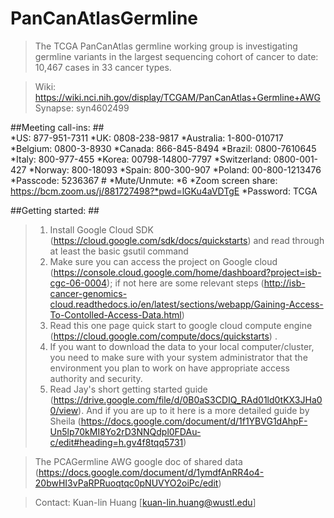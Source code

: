 # PanCanAtlasGermline #

>The TCGA PanCanAtlas germline working group is investigating germline variants in the largest sequencing cohort of cancer to date: 10,467 cases in 33 cancer types.     

>Wiki: https://wiki.nci.nih.gov/display/TCGAM/PanCanAtlas+Germline+AWG 
>Synapse: syn4602499  

##Meeting call-ins: ##  
*US: 877-951-7311
*UK: 0808-238-9817
*Australia: 1-800-010717
*Belgium: 0800-3-8930
*Canada: 866-845-8494
*Brazil: 0800-7610645
*Italy: 800-977-455
*Korea: 00798-14800-7797
*Switzerland: 0800-001-427
*Norway: 800-18093
*Spain:  800-300-907
*Poland: 00-800-1213476
*Passcode: 5236367 #
*Mute/Unmute: *6 
*Zoom screen share: https://bcm.zoom.us/j/881727498?*pwd=lGKu4aVDTgE 
*Password: TCGA

##Getting started: ##  
>1) Install Google Cloud SDK (https://cloud.google.com/sdk/docs/quickstarts) and read through at least the basic gsutil command 
>2) Make sure you can access the project on Google cloud (https://console.cloud.google.com/home/dashboard?project=isb-cgc-06-0004); if not here are some relevant steps (http://isb-cancer-genomics-cloud.readthedocs.io/en/latest/sections/webapp/Gaining-Access-To-Contolled-Access-Data.html)  
>3) Read this one page quick start to google cloud compute engine (https://cloud.google.com/compute/docs/quickstarts) . 
>4) If you want to download the data to your local computer/cluster, you need to make sure with your system administrator that the environment you plan to work on have appropriate access authority and security.  
>5) Read Jay's short getting started guide (https://drive.google.com/file/d/0B0aS3CDIQ_RAd01ld0tKX3JHa00/view). And if you are up to it here is a more detailed guide by Sheila (https://docs.google.com/document/d/1f1YBVG1dAhpF-Un5lp70kMI8Yo2rD3NNQdpl0FDAu-c/edit#heading=h.gv4f8tqq5731)  

>The PCAGermline AWG google doc of shared data (https://docs.google.com/document/d/1ymdfAnRR4o4-20bwHI3vPaRPRuoqtqc0pNUVYO2oiPc/edit) 

> Contact: Kuan-lin Huang [kuan-lin.huang@wustl.edu]